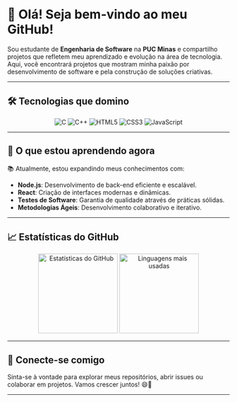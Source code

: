 # 👋 Olá! Seja bem-vindo ao meu GitHub!

Sou estudante de **Engenharia de Software** na **PUC Minas** e compartilho projetos que refletem meu aprendizado e evolução na área de tecnologia. Aqui, você encontrará projetos que mostram minha paixão por desenvolvimento de software e pela construção de soluções criativas.

---

## 🛠️ Tecnologias que domino
<div align="center">
  <img src="https://img.shields.io/badge/-C-%2300599C?style=for-the-badge&logo=c&logoColor=white" alt="C"/>
  <img src="https://img.shields.io/badge/-C++-%2300599C?style=for-the-badge&logo=cplusplus&logoColor=white" alt="C++"/>
  <img src="https://img.shields.io/badge/-HTML5-%23E34F26?style=for-the-badge&logo=html5&logoColor=white" alt="HTML5"/>
  <img src="https://img.shields.io/badge/-CSS3-%231572B6?style=for-the-badge&logo=css3&logoColor=white" alt="CSS3"/>
  <img src="https://img.shields.io/badge/-JavaScript-%23F7DF1E?style=for-the-badge&logo=javascript&logoColor=black" alt="JavaScript"/>
</div>

---

## 🚀 O que estou aprendendo agora
📚 Atualmente, estou expandindo meus conhecimentos com:
- **Node.js**: Desenvolvimento de back-end eficiente e escalável.
- **React**: Criação de interfaces modernas e dinâmicas.
- **Testes de Software**: Garantia de qualidade através de práticas sólidas.
- **Metodologias Ágeis**: Desenvolvimento colaborativo e iterativo.

---

## 📈 Estatísticas do GitHub
<div align="center">
  <img height="180em" src="https://github-readme-stats.vercel.app/api?username=GabrielVSL&show_icons=true&theme=radical" alt="Estatísticas do GitHub"/>
  <img height="180em" src="https://github-readme-stats.vercel.app/api/top-langs/?username=GabrielVSL&layout=compact&theme=radical" alt="Linguagens mais usadas"/>
</div>

---

## 🌟 Conecte-se comigo
Sinta-se à vontade para explorar meus repositórios, abrir issues ou colaborar em projetos. Vamos crescer juntos! 😄🚀

---

